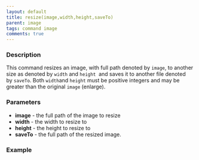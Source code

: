 ```yaml
---
layout: default
title: resize(image,width,height,saveTo)
parent: image
tags: command image
comments: true
---
```



### Description
This command resizes an image, with full path denoted by `image`, to another size as denoted by `width` and `height` 
and saves it to another file denoted by `saveTo`. Both `width`and `height` must be positive integers and may be 
greater than the original `image` (enlarge).


### Parameters
- **image** - the full path of the image to resize
- **width** - the width to resize to
- **height** - the height to resize to
- **saveTo** - the full path of the resized image.

### Example
